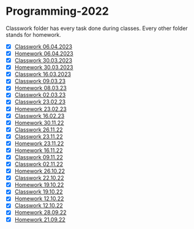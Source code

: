 # Programming-2022

Classwork folder has every task done during classes.
Every other folder stands for homework.

- [x] [Classwork 06.04.2023](Classwork/06.04/)
- [x] [Homework 06.04.2023](06.04/)
- [x] [Classwork 30.03.2023](Classwork/30.03/)
- [x] [Homework 30.03.2023](30.03/)
- [x] [Classwork 16.03.2023](Classwork/16.03/)
- [x] [Classwork 09.03.23](Classwork/09.03)
- [x] [Homework 08.03.23](08.03/)
- [x] [Classwork 02.03.23](Classwork/02.03/)
- [x] [Classwork 23.02.23](Classwork/23.02/)
- [x] [Homework 23.02.23](23.02/)
- [x] [Classwork 16.02.23](Classwork/16.02/)
- [x] [Homework 30.11.22](30.11/)
- [x] [Classwork 26.11.22](Classwork/Project26.11/)
- [x] [Classwork 23.11.22](Classwork/Project23.11/)
- [x] [Homework 23.11.22](23.11/Project23.11/)
- [x] [Homework 16.11.22](09.11/)
- [x] [Classwork 09.11.22](Classwork/09.11/)
- [x] [Classwork 02.11.22](Classwork/02.11/)
- [x] [Homework 26.10.22](26.10/)
- [x] [Classwork 22.10.22](Classwork/Project22.10/)
- [x] [Homework 19.10.22](19.10/)
- [x] [Classwork 19.10.22](Classwork/Classwork1/)
- [x] [Homework 12.10.22](12.10/)
- [x] [Classwork 12.10.22](Classwork/12.10/)
- [x] [Homework 28.09.22](28.09/)
- [x] [Homework 21.09.22](21.09/)